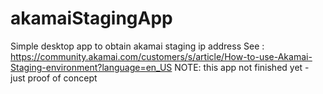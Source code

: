 # akamaiStagingApp
Simple desktop app to obtain akamai staging ip address
See : https://community.akamai.com/customers/s/article/How-to-use-Akamai-Staging-environment?language=en_US
NOTE: this app not finished yet - just proof of concept
